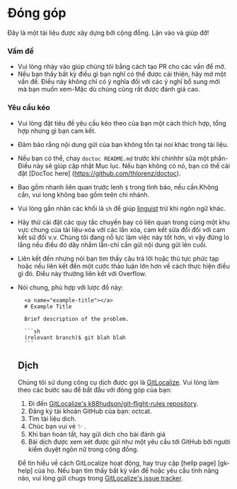 # Đóng góp

Đây là một tài liệu được xây dựng bởi cộng đồng. Lặn vào và giúp đỡ!

### Vấm đề

- Vui lòng nhảy vào giúp chúng tôi bằng cách tạo PR cho các vấn để mở.
- Nếu bạn thấy bất kỳ điều gì bạn nghĩ có thể được cải thiện, hãy mở một vấn đề. Điều này không chỉ có ý nghĩa đối với các 
ý nghĩ bổ sung mới mà bạn muốn xem-Mặc dù chúng cũng rất được đánh giá cao.

### Yêu cầu kéo
- Vui lòng đặt tiêu đề yêu cầu kéo theo của bạn một cách thích hợp, tổng hợp nhưng gì bạn cam kết.
- Đảm bảo rằng nội dung gửi của bạn không tồn tại noi khác trong tài liệu.
- Nếu bạn có thể, chay `doctoc README.md` trước khi chinhhr sửa một phần-Điều này sẽ giúp cập nhật 
Mục lục. Nếu bạn không có nó, bạn có thể cài đặt [DocToc here] (https://github.com/thlorenz/doctoc).
- Bao gồm nhanh liên quan trước lenh `$` trong tình báo, nếu cần.Không cần, vui long không bao gồm teên chi nhánh.
- Vui lòng gắn nhãn các khối là `sh` để giúp  [linguist](https://github.com/github/linguist) trừ khi ngôn ngữ khác.
- Hãy thử cài đặt các quy tắc chuyến bay có liên quan trong cùng một khu vực chung của tài liệu-xóa với các lần xóa,
cam kết sửa đổi đối với cam kết sử đổi v.v. Chúng tôi đang nỗ lực làm việc này tốt hơn, vì vậy đừng lo lắng 
nếu điều đó dây nhầm lẫn-chỉ cần gửi nội dung gửi lên cuối.
- Liên kết đến nhưng nói bạn tìm thấy câu trả lời hoặc thủ tực phức tạp hoặc nếu liên kết đến một cước thảo luận
lớn hơn về cách thực hiện điều gì đó. Điều này thường liên kết với Overflow.
- Nói chung, phù hợp với lược đồ này:

        <a name="example-title"></a>
        # Example Title

        Brief description of the problem.

        ```sh
        (relevant branch)$ git blah blah
        ```
   ## Dịch
   
   Chúng tôi sử dụng công cụ dịch được gọi là [GitLocalize][gl]. Vui lòng làm theo các bước sau để bắt đầu 
   với đóng góp của bạn:
   1. Đi đến [GitLocalize's k88hudson/git-flight-rules repository][gl-repo].
   1. Đăng ký tài khoản GitHub của bạn: octcat.
   1. Tìm tài liệu dich.
   1. Chúc bạn vui vẻ :sparkles: .
   1. Khi bạn hoàn tất, hay gửi dich cho bài đánh giá
   1. Bài dịch được xem xét được gửi như một yêu cầu tới GitHub bởi người kiểm duyệt ngôn nữ trong cộng đồng.
   
   
   Để tìn hiểu về cách GitLocalize hoạt động, hay truy cập [hellp page] [gk-help] của họ. Nếu bạn tìm thấy bất kỳ
   vấn đề hoặc yêu cầu tính năng nào, vui lòng  gửi chugs trong [GitLocalize's issue tracker][gl-issue-tracker].
   
  [gl]: https://gitlocalize.com
  [gl-help]: https://docs.gitlocalize.com/
  [gl-issue-tracker]: https://github.com/gitlocalize/feedback
  [gl-repo]: https://gitlocalize.com/repo/598

   
   
        
